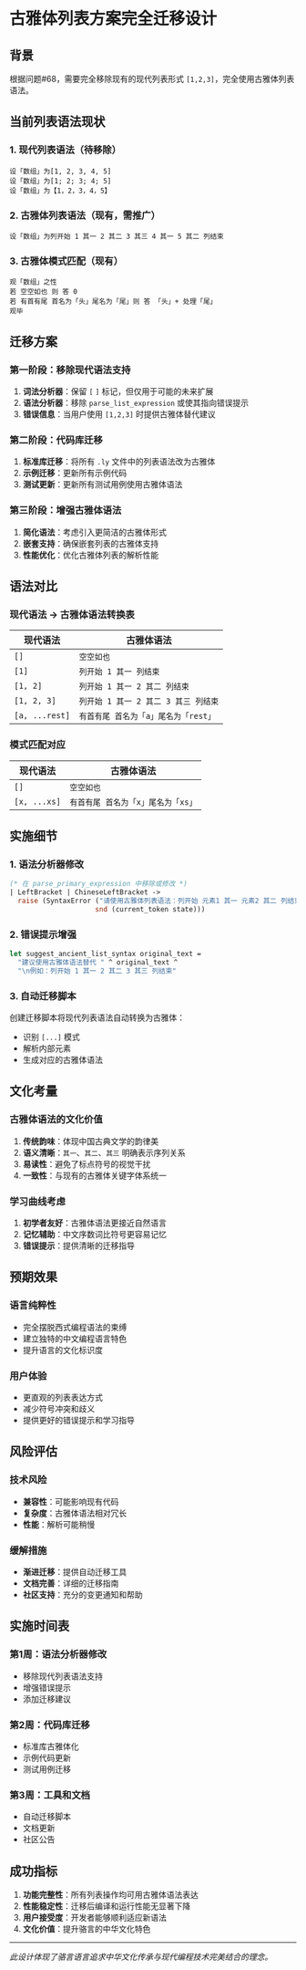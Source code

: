 # 古雅体列表方案完全迁移设计

## 背景
根据问题#68，需要完全移除现有的现代列表形式 `[1,2,3]`，完全使用古雅体列表语法。

## 当前列表语法现状

### 1. 现代列表语法（待移除）
```luoyan
设「数组」为[1, 2, 3, 4, 5]
设「数组」为[1; 2; 3; 4; 5]
设「数组」为【1，2，3，4，5】
```

### 2. 古雅体列表语法（现有，需推广）
```luoyan
设「数组」为列开始 1 其一 2 其二 3 其三 4 其一 5 其二 列结束
```

### 3. 古雅体模式匹配（现有）
```luoyan
观「数组」之性
若 空空如也 则 答 0
若 有首有尾 首名为「头」尾名为「尾」则 答 「头」+ 处理「尾」
观毕
```

## 迁移方案

### 第一阶段：移除现代语法支持
1. **词法分析器**：保留 `[` `]` 标记，但仅用于可能的未来扩展
2. **语法分析器**：移除 `parse_list_expression` 或使其指向错误提示
3. **错误信息**：当用户使用 `[1,2,3]` 时提供古雅体替代建议

### 第二阶段：代码库迁移
1. **标准库迁移**：将所有 `.ly` 文件中的列表语法改为古雅体
2. **示例迁移**：更新所有示例代码
3. **测试更新**：更新所有测试用例使用古雅体语法

### 第三阶段：增强古雅体语法
1. **简化语法**：考虑引入更简洁的古雅体形式
2. **嵌套支持**：确保嵌套列表的古雅体支持
3. **性能优化**：优化古雅体列表的解析性能

## 语法对比

### 现代语法 → 古雅体语法转换表

| 现代语法 | 古雅体语法 |
|---------|-----------|
| `[]` | `空空如也` |
| `[1]` | `列开始 1 其一 列结束` |
| `[1, 2]` | `列开始 1 其一 2 其二 列结束` |
| `[1, 2, 3]` | `列开始 1 其一 2 其二 3 其三 列结束` |
| `[a, ...rest]` | `有首有尾 首名为「a」尾名为「rest」` |

### 模式匹配对应

| 现代语法 | 古雅体语法 |
|---------|-----------|
| `[]` | `空空如也` |
| `[x, ...xs]` | `有首有尾 首名为「x」尾名为「xs」` |

## 实施细节

### 1. 语法分析器修改
```ocaml
(* 在 parse_primary_expression 中移除或修改 *)
| LeftBracket | ChineseLeftBracket ->
  raise (SyntaxError ("请使用古雅体列表语法：列开始 元素1 其一 元素2 其二 列结束",
                     snd (current_token state)))
```

### 2. 错误提示增强
```ocaml
let suggest_ancient_list_syntax original_text =
  "建议使用古雅体语法替代 " ^ original_text ^
  "\n例如：列开始 1 其一 2 其二 3 其三 列结束"
```

### 3. 自动迁移脚本
创建迁移脚本将现代列表语法自动转换为古雅体：
- 识别 `[...]` 模式
- 解析内部元素
- 生成对应的古雅体语法

## 文化考量

### 古雅体语法的文化价值
1. **传统韵味**：体现中国古典文学的韵律美
2. **语义清晰**：`其一`、`其二`、`其三` 明确表示序列关系
3. **易读性**：避免了标点符号的视觉干扰
4. **一致性**：与现有的古雅体关键字体系统一

### 学习曲线考虑
1. **初学者友好**：古雅体语法更接近自然语言
2. **记忆辅助**：中文序数词比符号更容易记忆
3. **错误提示**：提供清晰的迁移指导

## 预期效果

### 语言纯粹性
- 完全摆脱西式编程语法的束缚
- 建立独特的中文编程语言特色
- 提升语言的文化标识度

### 用户体验
- 更直观的列表表达方式
- 减少符号冲突和歧义
- 提供更好的错误提示和学习指导

## 风险评估

### 技术风险
- **兼容性**：可能影响现有代码
- **复杂度**：古雅体语法相对冗长
- **性能**：解析可能稍慢

### 缓解措施
- **渐进迁移**：提供自动迁移工具
- **文档完善**：详细的迁移指南
- **社区支持**：充分的变更通知和帮助

## 实施时间表

### 第1周：语法分析器修改
- 移除现代列表语法支持
- 增强错误提示
- 添加迁移建议

### 第2周：代码库迁移
- 标准库古雅体化
- 示例代码更新
- 测试用例迁移

### 第3周：工具和文档
- 自动迁移脚本
- 文档更新
- 社区公告

## 成功指标

1. **功能完整性**：所有列表操作均可用古雅体语法表达
2. **性能稳定性**：迁移后编译和运行性能无显著下降
3. **用户接受度**：开发者能够顺利适应新语法
4. **文化价值**：提升骆言的中华文化特色

---

*此设计体现了骆言语言追求中华文化传承与现代编程技术完美结合的理念。*